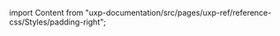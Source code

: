 
import Content from "uxp-documentation/src/pages/uxp-ref/reference-css/Styles/padding-right";

<Content query="product=photoshop"/>
